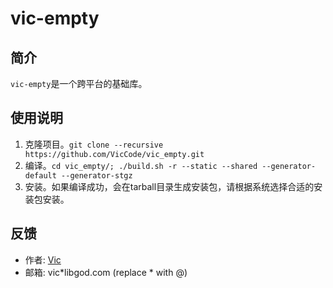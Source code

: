 # vic-empty

## 简介
`vic-empty`是一个跨平台的基础库。

## 使用说明
1. 克隆项目。`git clone --recursive https://github.com/VicCode/vic_empty.git`
2. 编译。`cd vic_empty/; ./build.sh -r --static --shared --generator-default --generator-stgz`
3. 安装。如果编译成功，会在tarball目录生成安装包，请根据系统选择合适的安装包安装。

## 反馈
* 作者: [Vic](http://blog.libgod.com "libGod")
* 邮箱: vic*libgod.com (replace * with @)
